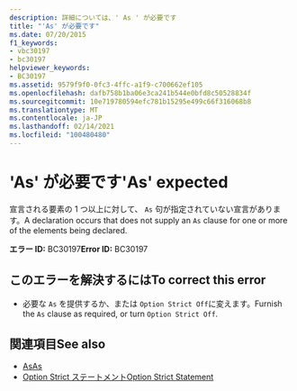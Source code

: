 ```yaml
---
description: 詳細については、' As ' が必要です
title: "'As' が必要です"
ms.date: 07/20/2015
f1_keywords:
- vbc30197
- bc30197
helpviewer_keywords:
- BC30197
ms.assetid: 9579f9f0-0fc3-4ffc-a1f9-c700662ef105
ms.openlocfilehash: dafb758b1ba06e3ca241b544e0bfd8c50528834f
ms.sourcegitcommit: 10e719780594efc781b15295e499c66f316068b8
ms.translationtype: MT
ms.contentlocale: ja-JP
ms.lasthandoff: 02/14/2021
ms.locfileid: "100480480"
---
```

# <a name="as-expected"></a><span data-ttu-id="7ce67-103">'As' が必要です</span><span class="sxs-lookup"><span data-stu-id="7ce67-103">'As' expected</span></span>

<span data-ttu-id="7ce67-104">宣言される要素の 1 つ以上に対して、 `As` 句が指定されていない宣言があります。</span><span class="sxs-lookup"><span data-stu-id="7ce67-104">A declaration occurs that does not supply an `As` clause for one or more of the elements being declared.</span></span>  
  
 <span data-ttu-id="7ce67-105">**エラー ID:** BC30197</span><span class="sxs-lookup"><span data-stu-id="7ce67-105">**Error ID:** BC30197</span></span>  
  
## <a name="to-correct-this-error"></a><span data-ttu-id="7ce67-106">このエラーを解決するには</span><span class="sxs-lookup"><span data-stu-id="7ce67-106">To correct this error</span></span>  
  
- <span data-ttu-id="7ce67-107">必要な `As` を提供するか、または `Option Strict Off`に変えます。</span><span class="sxs-lookup"><span data-stu-id="7ce67-107">Furnish the `As` clause as required, or turn `Option Strict Off`.</span></span>  
  
## <a name="see-also"></a><span data-ttu-id="7ce67-108">関連項目</span><span class="sxs-lookup"><span data-stu-id="7ce67-108">See also</span></span>

- [<span data-ttu-id="7ce67-109">As</span><span class="sxs-lookup"><span data-stu-id="7ce67-109">As</span></span>](../language-reference/statements/as-clause.md)
- [<span data-ttu-id="7ce67-110">Option Strict ステートメント</span><span class="sxs-lookup"><span data-stu-id="7ce67-110">Option Strict Statement</span></span>](../language-reference/statements/option-strict-statement.md)
